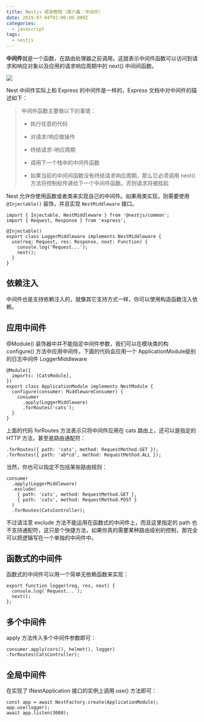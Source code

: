 ```yaml
---
title: Nestjs 框架教程（第六篇：中间件）
date: 2019-07-04T01:06:00.000Z
categories:
  - javascript
tags:
  - nestjs
---
```


**中间件**就是一个函数，在路由处理器之前调用。这就表示中间件函数可以访问到请求和响应对象以及应用的请求响应周期中的 next() 中间间函数。

![](https://i.loli.net/2019/07/01/5d19e2f1938ef39341.png)

Nest 中间件实际上和 Express 的中间件是一样的，Express 文档中对中间件的描述如下：

> 中间件函数主要做以下的事情：
>
> * 执行任意的代码
>
> * 对请求/响应做操作
>
> * 终结请求-响应周期
>
> * 调用下一个栈中的中间件函数
>
> * 如果当前的中间间函数没有终结请求响应周期，那么它必须调用 next() 方法将控制权传递给下一个中间件函数。否则请求将被挂起

Nest 允许你使用函数或者类来实现自己的中间件。如果用类实现，则需要使用 `@Injectable()` 装饰，并且实现 `NestMiddleware` 接口。

```
import { Injectable, NestMiddleware } from '@nestjs/common';
import { Request, Response } from 'express';

@Injectable()
export class LoggerMiddleware implements NestMiddleware {
  use(req: Request, res: Response, next: Function) {
    console.log('Request...');
    next();
  }
}
```

## 依赖注入

中间件也是支持依赖注入的，就像其它支持方式一样，你可以使用构造函数注入依赖。

## 应用中间件

@Module() 装饰器中并不能指定中间件参数，我们可以在模块类的构 configure() 方法中应用中间件，下面的代码会应用一个 ApplicationModule级别的日志中间件 LoggerMiddleware

```
@Module({
  imports: [CatsModule],
})
export class ApplicationModule implements NestModule {
  configure(consumer: MiddlewareConsumer) {
    consumer
      .apply(LoggerMiddleware)
      .forRoutes('cats');
  }
}
```

上面的代码 forRoutes 方法表示只将中间件应用在 cats 路由上，还可以是指定的 HTTP 方法，甚至是路由通配符：

```
.forRoutes({ path: 'cats', method: RequestMethod.GET });
.forRoutes({ path: 'ab*cd', method: RequestMethod.ALL });
```

当然，你也可以指定不包括某些路由规则：

```
consumer
  .apply(LoggerMiddleware)
  .exclude(
    { path: 'cats', method: RequestMethod.GET },
    { path: 'cats', method: RequestMethod.POST }
  )
  .forRoutes(CatsController);
```

不过请注意 exclude 方法不能运用在函数式的中间件上，而且这里指定的 path 也不支持通配符，这只是个快捷方法，如果你真的需要某种路由级别的控制，那完全可以把逻辑写在一个单独的中间件中。

## 函数式的中间件

函数式的中间件可以用一个简单无依赖函数来实现：

```
export function logger(req, res, next) {
  console.log(`Request...`);
  next();
};
```

## 多个中间件

apply 方法传入多个中间件参数即可：

```
consumer.apply(cors(), helmet(), logger)
.forRoutes(CatsController);
```

## 全局中间件

在实现了 INestApplication 接口的实例上调用 use() 方法即可：

```
const app = await NestFactory.create(ApplicationModule);
app.use(logger);
await app.listen(3000);
```